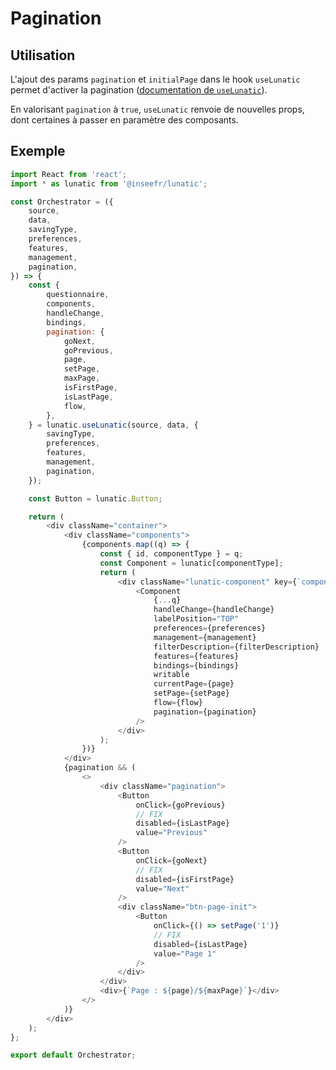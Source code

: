 # Pagination

## Utilisation

L'ajout des params `pagination` et `initialPage` dans le hook `useLunatic` permet d'activer la pagination ([documentation de `useLunatic`](./utils/hook.md)).

En valorisant `pagination` à `true`, `useLunatic` renvoie de nouvelles props, dont certaines à passer en paramètre des composants.

## Exemple

```javascript
import React from 'react';
import * as lunatic from '@inseefr/lunatic';

const Orchestrator = ({
	source,
	data,
	savingType,
	preferences,
	features,
	management,
	pagination,
}) => {
	const {
		questionnaire,
		components,
		handleChange,
		bindings,
		pagination: {
			goNext,
			goPrevious,
			page,
			setPage,
			maxPage,
			isFirstPage,
			isLastPage,
			flow,
		},
	} = lunatic.useLunatic(source, data, {
		savingType,
		preferences,
		features,
		management,
		pagination,
	});

	const Button = lunatic.Button;

	return (
		<div className="container">
			<div className="components">
				{components.map((q) => {
					const { id, componentType } = q;
					const Component = lunatic[componentType];
					return (
						<div className="lunatic-component" key={`component-${id}`}>
							<Component
								{...q}
								handleChange={handleChange}
								labelPosition="TOP"
								preferences={preferences}
								management={management}
								filterDescription={filterDescription}
								features={features}
								bindings={bindings}
								writable
								currentPage={page}
								setPage={setPage}
								flow={flow}
								pagination={pagination}
							/>
						</div>
					);
				})}
			</div>
			{pagination && (
				<>
					<div className="pagination">
						<Button
							onClick={goPrevious}
							// FIX
							disabled={isLastPage}
							value="Previous"
						/>
						<Button
							onClick={goNext}
							// FIX
							disabled={isFirstPage}
							value="Next"
						/>
						<div className="btn-page-init">
							<Button
								onClick={() => setPage('1')}
								// FIX
								disabled={isLastPage}
								value="Page 1"
							/>
						</div>
					</div>
					<div>{`Page : ${page}/${maxPage}`}</div>
				</>
			)}
		</div>
	);
};

export default Orchestrator;
```

